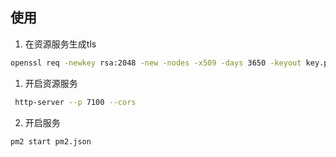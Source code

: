 ## 使用

1. 在资源服务生成tls

```bash
openssl req -newkey rsa:2048 -new -nodes -x509 -days 3650 -keyout key.pem -out cert.pem
```

1. 开启资源服务

```bash
 http-server --p 7100 --cors 
```

2. 开启服务

```bash
pm2 start pm2.json
```
